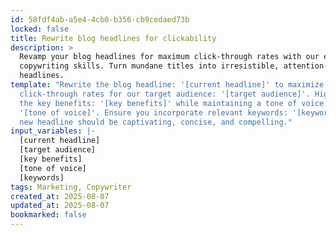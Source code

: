 ```yaml
---
id: 58fdf4ab-a5e4-4cb0-b356-cb9cedaed73b
locked: false
title: Rewrite blog headlines for clickability
description: >
  Revamp your blog headlines for maximum click-through rates with our expert
  copywriting skills. Turn mundane titles into irresistible, attention-grabbing
  headlines.
template: "Rewrite the blog headline: '[current headline]' to maximize
  click-through rates for our target audience: '[target audience]'. Highlight
  the key benefits: '[key benefits]' while maintaining a tone of voice that is
  '[tone of voice]'. Ensure you incorporate relevant keywords: '[keywords]'. The
  new headline should be captivating, concise, and compelling."
input_variables: |-
  [current headline]
  [target audience]
  [key benefits]
  [tone of voice]
  [keywords]
tags: Marketing, Copywriter
created_at: 2025-08-07
updated_at: 2025-08-07
bookmarked: false
---
```

